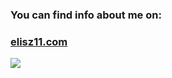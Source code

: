 ### You can find info about me on:
<h3><a href="elisz11.com" target="_blank">elisz11.com</a></h3>


![](https://komarev.com/ghpvc/?username=elisz11&abbreviated=true&style=for-the-badge)
